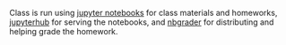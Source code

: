 Class is run using [jupyter notebooks](http://jupyter.org/) for class materials and homeworks, [jupyterhub](https://jupyterhub.readthedocs.io/en/latest/) for serving the notebooks, and [nbgrader](https://nbgrader.readthedocs.io/en/stable/) for distributing and helping grade the homework.
